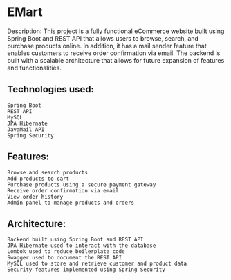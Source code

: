 # EMart
Description: This project is a fully functional eCommerce website built using Spring Boot and REST API that allows users to browse, search, and purchase products online. In addition, it has a mail sender feature that enables customers to receive order confirmation via email. The backend is built with a scalable architecture that allows for future expansion of features and functionalities.

## Technologies used:

```
Spring Boot
REST API
MySQL
JPA Hibernate
JavaMail API
Spring Security
```

## Features:

```
Browse and search products
Add products to cart
Purchase products using a secure payment gateway
Receive order confirmation via email
View order history
Admin panel to manage products and orders
```

## Architecture:
```
Backend built using Spring Boot and REST API
JPA Hibernate used to interact with the database
Lombok used to reduce boilerplate code
Swagger used to document the REST API
MySQL used to store and retrieve customer and product data
Security features implemented using Spring Security
```

